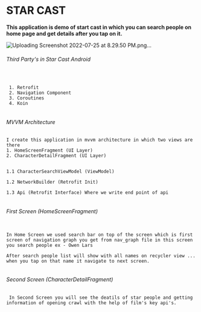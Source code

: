 # STAR CAST

**This application is demo of start cast in which you can search people on home page and get details after you tap on it.**


![Uploading Screenshot 2022-07-25 at 8.29.50 PM.png…]()
###### Third Party's in Star Cast Android

```
 

 1. Retrofit
 2. Navigation Component
 3. Coroutines
 4. Koin
 
```


###### MVVM Architecture

```
I create this application in mvvm architecture in which two views are there 
1. HomeScreenFragment (UI Layer)
2. CharacterDetailFragment (UI Layer)


1.1 CharacterSearchViewModel (ViewModel)

1.2 NetworkBuilder (Retrofit Init)

1.3 Api (Retrofit Interface) Where we write end point of api


```


###### First Screen (HomeScreenFragment)

```
 
In Home Screen we used search bar on top of the screen which is first screen of navigation graph you get from nav_graph file in this screen you search people ex - Owen Lars 

After search people list will show with all names on recycler view ... when you tap on that name it navigate to next screen.
 
```



###### Second Screen (CharacterDetailFragment)


```
 In Second Screen you will see the deatils of star people and getting information of opening crawl with the help of film's key api's.
```


